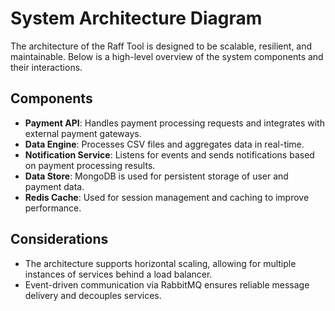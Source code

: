 # System Architecture Diagram

The architecture of the Raff Tool is designed to be scalable, resilient, and maintainable. Below is a high-level overview of the system components and their interactions.

## Components
- **Payment API**: Handles payment processing requests and integrates with external payment gateways.
- **Data Engine**: Processes CSV files and aggregates data in real-time.
- **Notification Service**: Listens for events and sends notifications based on payment processing results.
- **Data Store**: MongoDB is used for persistent storage of user and payment data.
- **Redis Cache**: Used for session management and caching to improve performance.

## Considerations
- The architecture supports horizontal scaling, allowing for multiple instances of services behind a load balancer.
- Event-driven communication via RabbitMQ ensures reliable message delivery and decouples services.